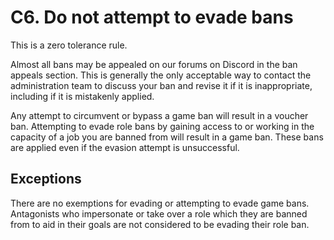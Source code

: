 # C6. Do not attempt to evade bans

This is a zero tolerance rule.

Almost all bans may be appealed on our forums on Discord in the ban appeals section. This is generally the only acceptable way to contact the administration team to discuss your ban and revise it if it is inappropriate, including if it is mistakenly applied.

Any attempt to circumvent or bypass a game ban will result in a voucher ban. Attempting to evade role bans by gaining access to or working in the capacity of a job you are banned from will result in a game ban. These bans are applied even if the evasion attempt is unsuccessful.

## Exceptions
There are no exemptions for evading or attempting to evade game bans. Antagonists who impersonate or take over a role which they are banned from to aid in their goals are not considered to be evading their role ban.

